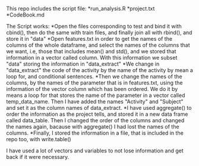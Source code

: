 This repo includes the script file:
*run_analysis.R
*project.txt
*CodeBook.md

The Script works:
*Open the files corresponding to test and bind it with cbind(), then do the same with train files, and finally join all with rbind(), and store it in "data"
*Open features.txt in order to get the names of the columns of the whole dataframe, and select the names of the columns that we want, i.e, those that includes mean() and std(), and we stored that information in a vector called column. With this information we subset "data" storing the information in "data_extract"
*We change in "data_extract" the code of the activity by the name of the activity by mean a loop for, and conditional sentences.
*Then we change the names of the columns, by the names of the parameter that is in features.txt, using the information of the vector column which has been ordered. We do it by means a loop for that stores the name of the parameter in a vector called temp_data_name. Then I have added the names "Activity" and "Subject" and set it as the column names of data_extract.
*I have used aggregate() to order the information as the project tells, and stored it in a new data frame called data_table. Then I changed the order of the columns and changed the names again, bacause with aggregate() I had lost the names of the columns.
*Finally, I stored the information in a file, that is included in the repo too, with write.table()

I have used a lot of vectors and variables to not lose information and get back if it were necessary.
